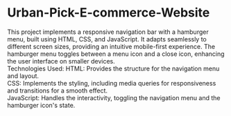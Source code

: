 # Urban-Pick-E-commerce-Website
This project implements a responsive navigation bar with a hamburger menu, built using HTML, CSS, and JavaScript. It adapts seamlessly to different screen sizes, providing an intuitive mobile-first experience. The hamburger menu toggles between a menu icon and a close icon, enhancing the user interface on smaller devices.
<br/>
Technologies Used:
HTML: Provides the structure for the navigation menu and layout.
<br/>
CSS: Implements the styling, including media queries for responsiveness and transitions for a smooth effect.
<br/>
JavaScript: Handles the interactivity, toggling the navigation menu and the hamburger icon's state.

